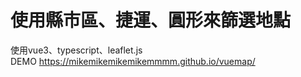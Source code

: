 # 使用縣市區、捷運、圓形來篩選地點  
使用vue3、typescript、leaflet.js  
DEMO https://mikemikemikemikemmmm.github.io/vuemap/
